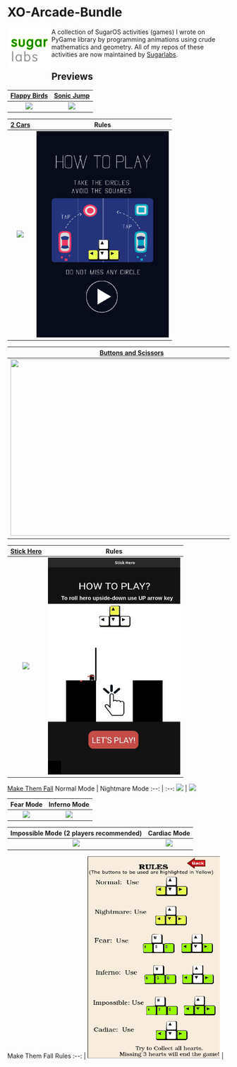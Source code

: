 # XO-Arcade-Bundle

[<img align="left" ahref="" src="/blobs/sugarlabs.png" width="100" height="100" />](https://github.com/sugarlabs)
A collection of SugarOS activities (games) I wrote on PyGame library by programming animations using crude mathematics and geometry.
All of my repos of these activities are now maintained by [Sugarlabs](https://github.com/sugarlabs).

## Previews

[Flappy Birds](https://github.com/sugarlabs/flappy-birds-activity) | [Sonic Jump](https://github.com/sugarlabs/sonic-jump-activity)
:--: | :--:
<img src="/blobs/flappy.gif" width="300" /> | <img src="/blobs/sonic.gif" width="300" />

[2 Cars](https://github.com/sugarlabs/2-cars-activity) | Rules
:--: | :--:
<img src="/blobs/2_cars.gif" width="300" /> | <img src="/blobs/2_cars_rules.png" width="300" />

[Buttons and Scissors](https://github.com/sugarlabs/buttons-and-scissors-activity) |  Rules
:--: | :--:
<img src="/blobs/button_and_scissors.gif" height="400" width="550" /> | <img src="/blobs/bns_rules.png" height="400" width="400" />

[Stick Hero](https://github.com/sugarlabs/stick-hero-activity) | Rules
:--: | :--:
<img src="/blobs/stick_hero.gif" width="300" /> | <img src="/blobs/stick_hero_rules.gif" width="300" />

[Make Them Fall](https://github.com/sugarlabs/make-them-fall-activity)
Normal Mode | Nightmare Mode
:--: | :--:
<img src="/blobs/make_them_normal.gif" width="300" /> | <img src="/blobs/make_them_nightmare.gif" width="300" />

Fear Mode | Inferno Mode
:--: | :--:
<img src="/blobs/make_them_fear.gif" width="300" /> | <img src="/blobs/make_them_inferno.gif" width="300" />

Impossible Mode (2 players recommended) | Cardiac Mode
:--: | :--:
<img src="/blobs/make_them_impossible.gif" width="300" /> | <img src="/blobs/make_them_cardiac.gif" width="300" />

Make Them Fall Rules
:--: |
<img src="/blobs/make_them_rules.png" width="300" /> | 

<br>
